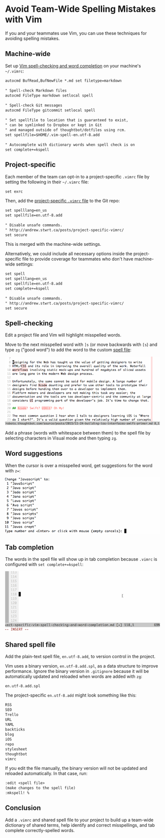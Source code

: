# Avoid Team-Wide Spelling Mistakes with Vim

If you and your teammates use Vim,
you can use these techniques for avoiding spelling mistakes.

## Machine-wide

Set up [Vim spell-checking and word completion][spelling]
on your machine's `~/.vimrc`:

[spelling]: https://blog.statusok.com/vim-spell-checking

```vim
autocmd BufRead,BufNewFile *.md set filetype=markdown

" Spell-check Markdown files
autocmd FileType markdown setlocal spell

" Spell-check Git messages
autocmd FileType gitcommit setlocal spell

" Set spellfile to location that is guaranteed to exist,
" can be symlinked to Dropbox or kept in Git
" and managed outside of thoughtbot/dotfiles using rcm.
set spellfile=$HOME/.vim-spell-en.utf-8.add

" Autocomplete with dictionary words when spell check is on
set complete+=kspell
```

## Project-specific

Each member of the team
can opt-in to a project-specific `.vimrc` file
by setting the following in their `~/.vimrc` file:

```vim
set exrc
```

Then, add the [project-specific `.vimrc` file][vimrc] to the Git repo:

[vimrc]: http://andrew.stwrt.ca/posts/project-specific-vimrc/

```vim
set spelllang=en_us
set spellfile=en.utf-8.add

" Disable unsafe commands.
" http://andrew.stwrt.ca/posts/project-specific-vimrc/
set secure
```

This is merged with the machine-wide settings.

Alternatively, we could include all necessary options
inside the project-specific file to provide coverage for
teammates who don't have machine-wide settings:

```vim
set spell
set spelllang=en_us
set spellfile=en.utf-8.add
set complete+=kspell

" Disable unsafe commands.
" http://andrew.stwrt.ca/posts/project-specific-vimrc/
set secure
```

## Spell-checking

Edit a project file
and Vim will highlight misspelled words.

Move to the next misspelled word with `]s`
(or move backwards with `[s`)
and type `zg` ("good word") to
add the word to the custom [spell file]:

[spell file]: http://vimdoc.sourceforge.net/htmldoc/spell.html#spell-mkspell

![](images/project-specific-spelling.gif)

Add a phrase (words with whitespace between them) to the spell file
by selecting characters in Visual mode and then typing `zg`.

## Word suggestions

When the cursor is over a misspelled word,
get suggestions for the word with `z=`:

![](images/word-suggestions.gif)

## Tab completion

The words in the spell file will show up in tab completion
because `.vimrc` is configured with `set complete+=kspell`:

![](images/tab-completion.gif)

## Shared spell file

Add the plain-text spell file, `en.utf-8.add`,
to version control in the project.

Vim uses a binary version,
`en.utf-8.add.spl`,
as a data structure to improve performance.
Ignore the binary version in `.gitignore`
because it will be automatically updated and reloaded when words
are added with `zg`:

```
en.utf-8.add.spl
```

The project-specific `en.utf-8.add` might look something like this:

```
RSS
SEO
Trello
URL
YAML
backticks
blog
iOS
repo
stylesheet
thoughtbot
vimrc
```

If you edit the file manually,
the binary version will not be updated and reloaded automatically.
In that case, run:

```
:edit <spell file>
(make changes to the spell file)
:mkspell! %
```

## Conclusion

Add a `.vimrc` and shared spell file to your project
to build up a team-wide dictionary of shared terms,
help identify and correct misspellings,
and tab complete correctly-spelled words.
